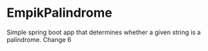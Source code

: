 # EmpikPalindrome
Simple spring boot app that determines whether a given string is a palindrome.
Change 6
